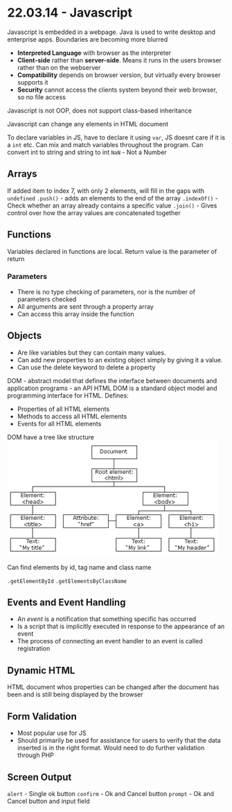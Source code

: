 # 22.03.14 - Javascript
Javascript is embedded in a webpage. Java is used to write desktop and enterprise apps. Boundaries are becoming more blurred

- **Interpreted Language** with browser as the interpreter
- **Client-side** rather than **server-side**. Means it runs in the users browser rather than on the webserver
- **Compatibility** depends on browser version, but virtually every browser supports it
- **Security** cannot access the clients system beyond their web browser, so no file access

Javascript is not OOP, does not support class-based inheritance

Javascript can change any elements in HTML document

To declare variables in JS, have to declare it using `var`, JS doesnt care if it is a `int` etc. Can mix and match variables throughout the program. Can convert int to string and string to int
`NaN` - Not a Number

## Arrays
If added item to index 7, with only 2 elements, will fill in the gaps with `undefined`
`.push()` - adds an elements to the end of the array
`.indexOf()` - Check whether an array already contains a specific value
`.join()` - Gives control over how the array values are concatenated together

## Functions
Variables declared in functions are local. Return value is the parameter of return
### Parameters
- There is no type checking of parameters, nor is the number of parameters checked
- All arguments are sent through a property array
- Can access this array inside the function

## Objects
- Are like variables but they can contain many values.
- Can add new properties to an existing object simply by giving it a value.
- Can use the delete keyword to delete a property

DOM - abstract model that defines the interface between documents and application programs - an API
HTML DOM is a standard object model and programming interface for HTML. Defines:
- Properties of all HTML elements
- Methods to access all HTML elements
- Events for all HTML elements

DOM have a tree like structure
![eb4a70e6f2c829160a46b0b9d7d8e7b2.png](../_resources/eb4a70e6f2c829160a46b0b9d7d8e7b2.png)

Can find elements by id, tag name and class name

`.getElementById`
`.getElementsByClassName`

## Events and Event Handling
- An *event* is a notification that something specific has occurred
- Is a script that is implicitly executed in response to the appearance of an event
- The process of connecting an event handler to an event is called registration

## Dynamic HTML
HTML document whos properties can be changed after the document has been and is still being displayed by the browser

## Form Validation
- Most popular use for JS
- Should primarily be used for assistance for users to verify that the data inserted is in the right format. Would need to do further validation through PHP

## Screen Output
`alert` - Single ok button
`confirm` - Ok and Cancel button
`prompt` - Ok and Cancel button and input field